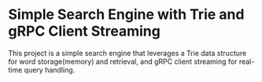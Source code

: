 # Simple Search Engine with Trie and gRPC Client Streaming

This project is a simple search engine that leverages a Trie data structure for word storage(memory) and retrieval, and gRPC client streaming for real-time query handling.


